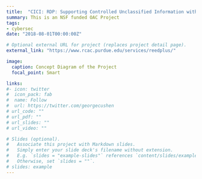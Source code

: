 ```yaml
---
title:  "CICI: RDP: Supporting Controlled Unclassified Information with a Campus Awareness and Risk Management Framework"
summary: This is an NSF funded OAC Project
tags:
- cybersec
date: "2018-08-01T00:00:00Z"

# Optional external URL for project (replaces project detail page).
external_link: "https://www.rcac.purdue.edu/services/reedplus/"

image:
  caption: Concept Diagram of the Project
  focal_point: Smart

links:
#- icon: twitter
#  icon_pack: fab
#  name: Follow
#  url: https://twitter.com/georgecushen
# url_code: ""
# url_pdf: ""
# url_slides: ""
# url_video: ""

# Slides (optional).
#   Associate this project with Markdown slides.
#   Simply enter your slide deck's filename without extension.
#   E.g. `slides = "example-slides"` references `content/slides/example-slides.md`.
#   Otherwise, set `slides = ""`.
# slides: example
---
```

